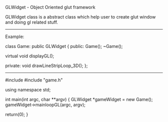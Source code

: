 GLWidget - Object Oriented glut framework

GLWidget class is a abstract class which help user to create
glut window and doing gl related stuff.

--------------------------------------------
Example:

class Game: public GLWidget {
public:
  Game();
  ~Game();

  virtual void displayGL();

private:
  void drawLineStripLoop_3D();
};

-------------------------------------------
#include <iostream>
#include "game.h"

using namespace std;

int main(int argc, char **argv)
{
  GLWidget *gameWidget = new Game();
  gameWidget->mainloopGL(argc, argv);

  return(0);
}
